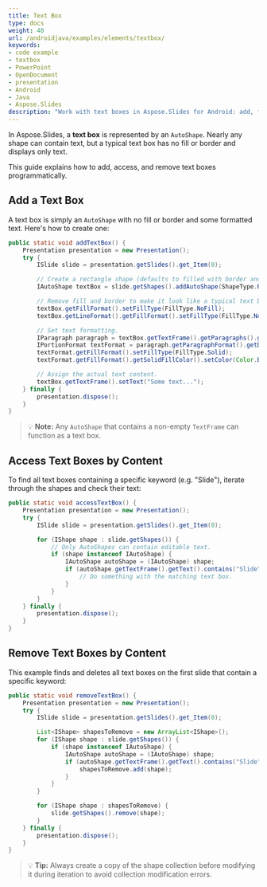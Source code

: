 ```yaml
---
title: Text Box
type: docs
weight: 40
url: /androidjava/examples/elements/textbox/
keywords:
- code example
- textbox
- PowerPoint
- OpenDocument
- presentation
- Android
- Java
- Aspose.Slides
description: "Work with text boxes in Aspose.Slides for Android: add, format, align, wrap, autofit, and style text using Java for PPT, PPTX, and ODP presentations."
---
```


In Aspose.Slides, a **text box** is represented by an `AutoShape`. Nearly any shape can contain text, but a typical text box has no fill or border and displays only text.

This guide explains how to add, access, and remove text boxes programmatically.

## **Add a Text Box**

A text box is simply an `AutoShape` with no fill or border and some formatted text. Here's how to create one:

```java
public static void addTextBox() {
    Presentation presentation = new Presentation();
    try {
        ISlide slide = presentation.getSlides().get_Item(0);

        // Create a rectangle shape (defaults to filled with border and no text).
        IAutoShape textBox = slide.getShapes().addAutoShape(ShapeType.Rectangle, 50, 75, 150, 100);

        // Remove fill and border to make it look like a typical text box.
        textBox.getFillFormat().setFillType(FillType.NoFill);
        textBox.getLineFormat().getFillFormat().setFillType(FillType.NoFill);

        // Set text formatting.
        IParagraph paragraph = textBox.getTextFrame().getParagraphs().get_Item(0);
        IPortionFormat textFormat = paragraph.getParagraphFormat().getDefaultPortionFormat();
        textFormat.getFillFormat().setFillType(FillType.Solid);
        textFormat.getFillFormat().getSolidFillColor().setColor(Color.BLACK);

        // Assign the actual text content.
        textBox.getTextFrame().setText("Some text...");
    } finally {
        presentation.dispose();
    }
}
```

> 💡 **Note:** Any `AutoShape` that contains a non-empty `TextFrame` can function as a text box.

## **Access Text Boxes by Content**

To find all text boxes containing a specific keyword (e.g. "Slide"), iterate through the shapes and check their text:

```java
public static void accessTextBox() {
    Presentation presentation = new Presentation();
    try {
        ISlide slide = presentation.getSlides().get_Item(0);

        for (IShape shape : slide.getShapes()) {
            // Only AutoShapes can contain editable text.
            if (shape instanceof IAutoShape) {
                IAutoShape autoShape = (IAutoShape) shape;
                if (autoShape.getTextFrame().getText().contains("Slide")) {
                    // Do something with the matching text box.
                }
            }
        }
    } finally {
        presentation.dispose();
    }
}
```

## **Remove Text Boxes by Content**

This example finds and deletes all text boxes on the first slide that contain a specific keyword:

```java
public static void removeTextBox() {
    Presentation presentation = new Presentation();
    try {
        ISlide slide = presentation.getSlides().get_Item(0);

        List<IShape> shapesToRemove = new ArrayList<IShape>();
        for (IShape shape : slide.getShapes()) {
            if (shape instanceof IAutoShape) {
                IAutoShape autoShape = (IAutoShape) shape;
                if (autoShape.getTextFrame().getText().contains("Slide")) {
                    shapesToRemove.add(shape);
                }
            }
        }

        for (IShape shape : shapesToRemove) {
            slide.getShapes().remove(shape);
        }
    } finally {
        presentation.dispose();
    }
}
```

> 💡 **Tip:** Always create a copy of the shape collection before modifying it during iteration to avoid collection modification errors.
